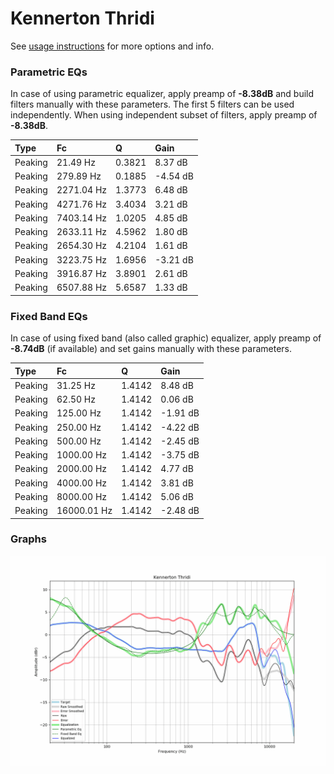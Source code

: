 # Kennerton Thridi
See [usage instructions](https://github.com/jaakkopasanen/AutoEq#usage) for more options and info.

### Parametric EQs
In case of using parametric equalizer, apply preamp of **-8.38dB** and build filters manually
with these parameters. The first 5 filters can be used independently.
When using independent subset of filters, apply preamp of **-8.38dB**.

| Type    | Fc         |      Q | Gain     |
|:--------|:-----------|:-------|:---------|
| Peaking | 21.49 Hz   | 0.3821 | 8.37 dB  |
| Peaking | 279.89 Hz  | 0.1885 | -4.54 dB |
| Peaking | 2271.04 Hz | 1.3773 | 6.48 dB  |
| Peaking | 4271.76 Hz | 3.4034 | 3.21 dB  |
| Peaking | 7403.14 Hz | 1.0205 | 4.85 dB  |
| Peaking | 2633.11 Hz | 4.5962 | 1.80 dB  |
| Peaking | 2654.30 Hz | 4.2104 | 1.61 dB  |
| Peaking | 3223.75 Hz | 1.6956 | -3.21 dB |
| Peaking | 3916.87 Hz | 3.8901 | 2.61 dB  |
| Peaking | 6507.88 Hz | 5.6587 | 1.33 dB  |

### Fixed Band EQs
In case of using fixed band (also called graphic) equalizer, apply preamp of **-8.74dB**
(if available) and set gains manually with these parameters.

| Type    | Fc          |      Q | Gain     |
|:--------|:------------|:-------|:---------|
| Peaking | 31.25 Hz    | 1.4142 | 8.48 dB  |
| Peaking | 62.50 Hz    | 1.4142 | 0.06 dB  |
| Peaking | 125.00 Hz   | 1.4142 | -1.91 dB |
| Peaking | 250.00 Hz   | 1.4142 | -4.22 dB |
| Peaking | 500.00 Hz   | 1.4142 | -2.45 dB |
| Peaking | 1000.00 Hz  | 1.4142 | -3.75 dB |
| Peaking | 2000.00 Hz  | 1.4142 | 4.77 dB  |
| Peaking | 4000.00 Hz  | 1.4142 | 3.81 dB  |
| Peaking | 8000.00 Hz  | 1.4142 | 5.06 dB  |
| Peaking | 16000.01 Hz | 1.4142 | -2.48 dB |

### Graphs
![](./Kennerton%20Thridi.png)